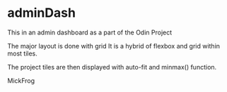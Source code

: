 # adminDash

This in an admin dashboard as a part of the Odin Project

The major layout is done with grid
It is a hybrid of flexbox and grid within most tiles.

The project tiles are then displayed with auto-fit and minmax() function.

MickFrog